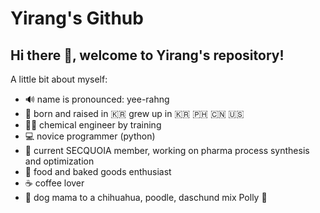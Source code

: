 # Yirang's Github 

## Hi there :wave:, welcome to Yirang's repository! 

A little bit about myself:
- 🔊 name is pronounced: yee-rahng
- 🐣 born and raised in 🇰🇷 grew up in 🇰🇷 🇵🇭 🇨🇳 🇺🇸
- 👩‍🔬 chemical engineer by training
- 💻 novice programmer (python)
- 🌲 current SECQUOIA member, working on pharma process synthesis and optimization
- 🥐 food and baked goods enthusiast
- ☕ coffee lover
- 🐾 dog mama to a chihuahua, poodle, daschund mix Polly 💞


    
<!-- TO DO: add more details about me later -->
